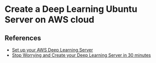 Create a Deep Learning Ubuntu Server on AWS cloud
================

## References

* [Set up your AWS Deep Learning Server](https://becominghuman.ai/set-up-your-aws-deep-learning-server-for-free-48e2b21ec627) 
* [Stop Worrying and Create your Deep Learning Server in 30 minutes](https://towardsdatascience.com/stop-worrying-and-create-your-deep-learning-server-in-30-minutes-bb5bd956b8de)